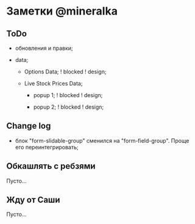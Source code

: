 # Заметки @mineralka

## ToDo
+ обновления и правки;

- data;
    - Options Data;
        ! blocked ! design;

    - Live Stock Prices Data;
        - popup 1;
            ! blocked ! design;

        - popup 2;
            ! blocked ! design;

## Change log
- блок "form-slidable-group" сменился на "form-field-group". Проще его переинтегрировать;

## Обкашлять с ребзями
Пусто...

## Жду от Саши
Пусто...
